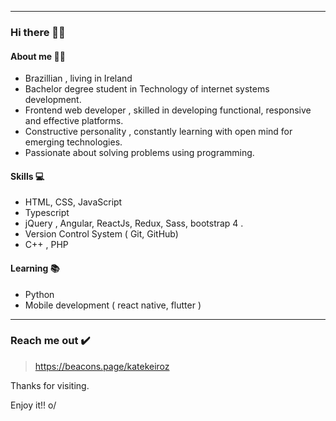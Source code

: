 *******************

### Hi there 👋🏼

#### About me 👩🏻

- Brazillian , living in Ireland
- Bachelor degree student in Technology of internet systems development.
- Frontend web developer , skilled in developing functional, responsive and effective platforms.
- Constructive personality , constantly learning with open mind for emerging technologies.
- Passionate about solving problems using programming.

#### Skills 💻
- HTML, CSS, JavaScript  
- Typescript 
- jQuery , Angular, ReactJs, Redux, Sass, bootstrap 4 .
- Version Control System ( Git, GitHub) 
- C++ , PHP 
#### Learning 📚
- Python
- Mobile development ( react native, flutter )
************************

### Reach me out ✔️

> https://beacons.page/katekeiroz



Thanks for visiting.

Enjoy it!! o/



<!---
katekeiroz-dev/katekeiroz-dev is a ✨ special ✨ repository because its `README.md` (this file) appears on your GitHub profile.
You can click the Preview link to take a look at your changes.
--->
